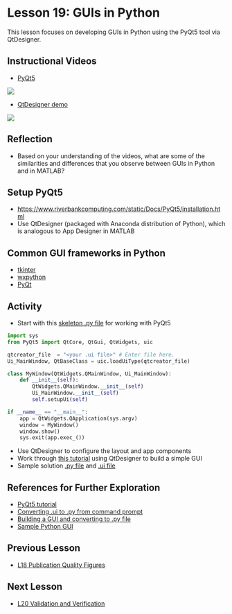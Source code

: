 # **Lesson 19: GUIs in Python**
This lesson focuses on developing GUIs in Python using the PyQt5 tool via QtDesigner.

## **Instructional Videos**
 * [PyQt5](https://www.youtube.com/watch?v=Vde5SH8e1OQ&feature=emb_title&ab_channel=TechWithTim)
  
  
 [![](http://img.youtube.com/vi/Vde5SH8e1OQ/0.jpg)](http://www.youtube.com/watch?v=Vde5SH8e1OQ "")

* [QtDesigner demo](https://www.youtube.com/watch?v=FVpho_UiDAY&feature=emb_title&ab_channel=TechWithTim)

[![](http://img.youtube.com/vi/FVpho_UiDAY/0.jpg)](http://www.youtube.com/watch?v=FVpho_UiDAY "")

## **Reflection**
* Based on your understanding of the videos, what are some of the similarities and differences that you observe between GUIs in Python and in MATLAB?

## **Setup PyQt5**
* https://www.riverbankcomputing.com/static/Docs/PyQt5/installation.html
* Use QtDesigner (packaged with Anaconda distribution of Python), which is analogous to App Designer in MATLAB

## **Common GUI frameworks in Python**
* [tkinter](https://docs.python.org/3/library/tkinter.html)
* [wxpython](https://www.wxpython.org/)
* [PyQt](https://riverbankcomputing.com/software/pyqt)

## **Activity**
* Start with this [skeleton .py file](/CHEclassFa20/In%20Class%20Problem%20Activities/Python/pyqt_skeleton.py) for working with PyQt5
```Python
import sys
from PyQt5 import QtCore, QtGui, QtWidgets, uic

qtcreator_file  = "<your .ui file>" # Enter file here.
Ui_MainWindow, QtBaseClass = uic.loadUiType(qtcreator_file)

class MyWindow(QtWidgets.QMainWindow, Ui_MainWindow):
    def __init__(self):
        QtWidgets.QMainWindow.__init__(self)
        Ui_MainWindow.__init__(self)
        self.setupUi(self)

if __name__ == "__main__":
    app = QtWidgets.QApplication(sys.argv)
    window = MyWindow()
    window.show()
    sys.exit(app.exec_())
```
* Use QtDesigner to configure the layout and app components
* Work through [this tutorial](https://www.learnpyqt.com/examples/simple-sales-tax-calculator/) using QtDesigner to build a simple GUI
* Sample solution [.py file](/CHEclassFa20/In%20Class%20Problem%20Solutions/Python/PythonGUIexample.py) and [.ui file](/CHEclassFa20/In%20Class%20Problem%20Solutions/Python/PythonGUIexample.ui)

## **References for Further Exploration**
* [PyQt5 tutorial](http://zetcode.com/gui/pyqt5/)
* [Converting .ui to  .py from command prompt](https://www.codementor.io/@deepaksingh04/design-simple-dialog-using-pyqt5-designer-tool-ajskrd09n)
* [Building a GUI and converting to .py file](http://projects.skylogic.ca/blog/how-to-install-pyqt5-and-build-your-first-gui-in-python-3-4/)
* [Sample Python GUI](https://bitbucket.org/ashleefv/checlassfa20/src/master/GUI%20examples/Python/)

## **Previous Lesson**
 * [L18 Publication Quality Figures](/L18%20Publication%20Quality%20Figures%20in%20MATLAB%20and%20Python.md)

## **Next Lesson**
 * [L20 Validation and Verification](/L20%20Validation%20and%20Verification.md)
